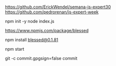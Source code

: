 https://github.com/ErickWendel/semana-js-expert30
https://github.com/pedrorenan/js-expert-week

npm init -y
node index.js

https://www.npmjs.com/package/blessed

npm install blessed@0.1.81

npm start

git -c commit.gpgsign=false commit